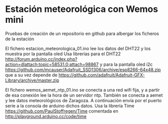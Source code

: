 # Estación meteorológica con Wemos mini
Pruebas de creación de un repositorio en github para albergar los ficheros de la estación

El fichero estacion_meteorologica_01.ino lee los datos del DHT22 y los muestra por la pantalla oled
Usa librerías 
  para el DHT22 http://forum.arduino.cc/index.php?action=dlattach;topic=58531.0;attach=98867
  y para la pantalla oled i2c https://github.com/mcauser/Adafruit_SSD1306/archive/esp8266-64x48.zip
  que a su vez depende de https://github.com/adafruit/Adafruit-GFX-Library/archive/master.zip

El fichero wemos_aemet_ntp_01.ino se conecta a una red wifi fija, y a partir de esa conexión lee la hora de un servidor ntp.
También se conecta a aemet y lee datos meteorológicos de Zaragoza.
A continuación envía por el puerto serie a la consola de arduino dichos datos.
Usa la librería Time https://github.com/PaulStoffregen/Time comentada en http://playground.arduino.cc/code/time
